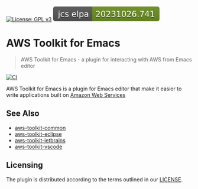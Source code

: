 [![License: GPL v3](https://img.shields.io/badge/License-GPL%20v3-blue.svg)](https://www.gnu.org/licenses/gpl-3.0)
[![JCS-ELPA](https://raw.githubusercontent.com/jcs-emacs/badges/master/elpa/v/aws.svg)](https://jcs-emacs.github.io/jcs-elpa/#/aws)

# AWS Toolkit for Emacs
> AWS Toolkit for Emacs - a plugin for interacting with AWS from Emacs editor

[![CI](https://github.com/jcs090218/aws-toolkit-emacs/actions/workflows/test.yml/badge.svg)](https://github.com/jcs090218/aws-toolkit-emacs/actions/workflows/test.yml)

AWS Toolkit for Emacs is a plugin for Emacs editor that make it easier to write applications built on [Amazon Web Services][]

## See Also

- [aws-toolkit-common][]
- [aws-toolkit-eclipse][]
- [aws-toolkit-jetbrains][]
- [aws-toolkit-vscode][]

## Licensing

The plugin is distributed according to the terms outlined in our [LICENSE][].


[Amazon Web Services]: https://aws.amazon.com/

[aws-toolkit-common]: https://github.com/aws/aws-toolkit-common
[aws-toolkit-eclipse]: https://github.com/aws/aws-toolkit-eclipse
[aws-toolkit-jetbrains]: https://github.com/aws/aws-toolkit-jetbrains
[aws-toolkit-vscode]: https://github.com/aws/aws-toolkit-vscode

[LICENSE]: ./LICENSE
